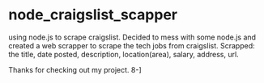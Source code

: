 # node_craigslist_scapper
using node.js to scrape craigslist. 
Decided to mess with some node.js and created a web scrapper to scrape the tech jobs from craigslist.
Scrapped: 
    the title, 
    date posted,
    description,
    location(area),
    salary, 
    address,
    url. 
    
Thanks for checking out my project. 8-]
